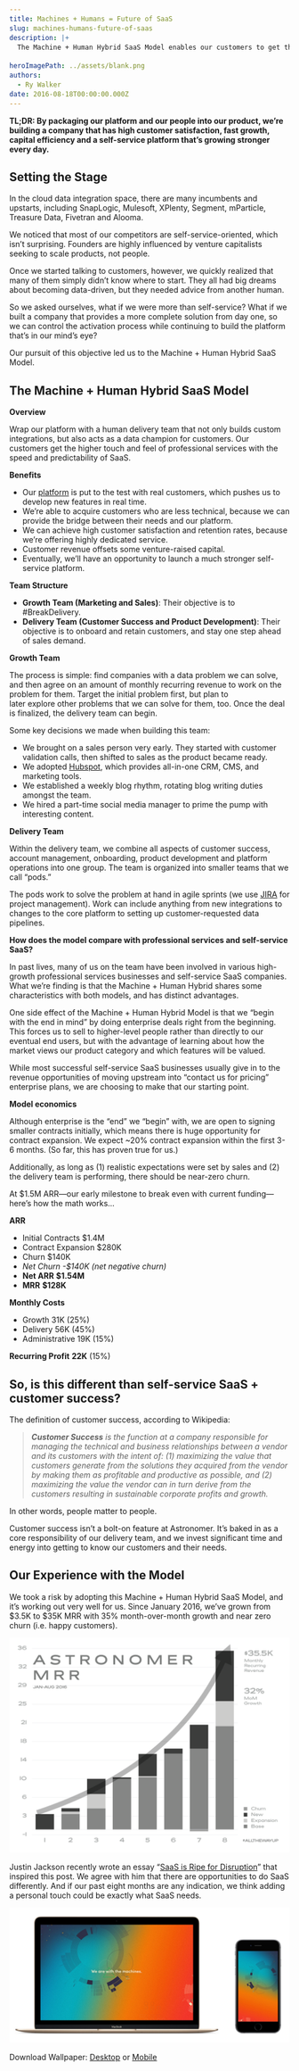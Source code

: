 ```yaml
---
title: Machines + Humans = Future of SaaS
slug: machines-humans-future-of-saas
description: |+
  The Machine + Human Hybrid SaaS Model enables our customers to get the touch and feel of professional services with the speed and predictability of SaaS. 

heroImagePath: ../assets/blank.png
authors:
  - Ry Walker
date: 2016-08-18T00:00:00.000Z
---
```


 **TL;DR: By packaging our platform and our people into our product, we’re building a company that has high customer satisfaction, fast growth, capital efficiency and a self-service platform that’s growing stronger every day.**

## Setting the Stage

In the cloud data integration space, there are many incumbents and upstarts, including SnapLogic, Mulesoft, XPlenty, Segment, mParticle, Treasure Data, Fivetran and Alooma.

We noticed that most of our competitors are self-service-oriented, which isn’t surprising. Founders are highly influenced by venture capitalists seeking&nbsp;to scale products, not people.

Once we started talking to customers, however, we quickly realized that many of them simply didn’t know where to start. They all had big dreams about becoming data-driven, but they needed advice from another human.

So we asked ourselves, what if we were more than&nbsp;self-service? What if we built a company that provides a more complete solution from day one, so we can control the activation process while continuing to&nbsp;build the platform that’s in our mind’s eye?

Our pursuit of this objective led us to the Machine + Human Hybrid SaaS Model.

## The Machine + Human Hybrid SaaS Model

**Overview**

Wrap our platform with a human delivery team that not only builds custom integrations, but also acts as a data champion for customers. Our customers get the higher touch and feel of professional services with the speed and predictability of SaaS.

**Benefits**

- Our [platform](https://www.astronomer.io/blog/why-we-built-our-data-platform-on-aws-and-why-we-rebuilt-it-with-open-source) is put to the test with real customers, which pushes us to develop new features in real time.
- We’re able to acquire customers who are less technical, because we can provide the bridge between their needs and our platform.
- We can achieve high customer satisfaction and retention rates, because we’re offering highly&nbsp;dedicated service.&nbsp;
- Customer revenue offsets some venture-raised capital.
- Eventually, we’ll have an opportunity to launch a much stronger self-service platform.

**Team Structure**

- **Growth Team (Marketing and Sales)**: Their objective is to #BreakDelivery.
- **Delivery Team (Customer Success and Product Development)**: Their objective is to onboard and retain customers, and stay one step ahead of sales demand.

**Growth Team**

The process is simple: find companies with a data problem we can solve, and then agree on an amount of monthly recurring revenue to work on the problem for them. Target the initial problem first, but plan to later&nbsp;explore&nbsp;other problems that we can solve for them, too. Once the deal is finalized, the delivery team can begin.

Some key decisions we made when building this team:

- We brought on a sales person very early. They started with customer validation calls, then shifted to sales as the product became ready.
- We adopted [Hubspot](https://www.hubspot.com/), which provides all-in-one CRM, CMS, and marketing tools.
- We established a weekly blog rhythm, rotating blog writing duties amongst the team.
- We hired a part-time social media manager to prime the pump with interesting content.

**Delivery Team**

Within the delivery team, we combine all aspects of customer success, account management, onboarding, product development and platform operations into one group. The team is organized into smaller teams that we call “pods.”

The pods work to solve the problem at hand in agile sprints (we use [JIRA](https://www.atlassian.com/software/jira) for project management). Work can include anything from new integrations to changes to the core platform to setting up customer-requested data pipelines.

**How does the model compare with professional services and self-service SaaS?**

In past lives, many of us on the team have been involved in various high-growth professional services businesses and self-service SaaS companies. What we’re finding is that the Machine + Human Hybrid shares some characteristics with both models, and has distinct advantages.

One side effect of the Machine + Human Hybrid Model is that we “begin with the end in mind” by doing enterprise deals right from the beginning. This forces us to sell to higher-level people rather than directly to our eventual end users, but with the advantage of learning about how the market views our product category and which features will be valued.

While most successful self-service SaaS businesses usually give in to the revenue opportunities of moving upstream into “contact us for pricing” enterprise plans, we are choosing to make that our starting point.

**Model economics**

Although enterprise is the “end” we “begin” with, we are open to signing smaller contracts initially, which means there is huge opportunity for contract expansion. We expect ~20% contract expansion within the first 3-6 months. (So far, this has proven true for us.)

Additionally, as long as (1) realistic expectations were set by sales and (2) the delivery team is performing, there should be near-zero churn.

At $1.5M ARR—our early milestone to break even with current funding—here’s how the math works...

**ARR**

- Initial Contracts $1.4M
- Contract Expansion $280K
- Churn $140K
- _Net Churn -$140K (net negative churn)_
- **Net ARR**  **$1.54M**
- **MRR**  **$128K**

**Monthly Costs**

- Growth 31K (25%)
- Delivery 56K (45%)
- Administrative 19K (15%)

**Recurring Profit**  **22K** (15%)

## So, is this different than self-service SaaS + customer success?

The definition of customer success, according to Wikipedia:

> **_Customer Success_** _is the function at a company responsible for managing the technical and business relationships between a vendor and its customers with the intent of: (1) maximizing the value that customers generate from the solutions they acquired from the vendor by making them as profitable and productive as possible, and (2) maximizing the value the vendor can in turn derive from the customers resulting in sustainable corporate profits and growth._

In other words, people matter to people.

Customer success isn’t a bolt-on feature at Astronomer. It’s baked in as a core responsibility of our delivery team, and we invest significant time and energy into getting to know our customers and their needs.

## Our Experience with the Model

We took a risk by adopting this Machine + Human Hybrid SaaS Model, and it’s working out very well for us. Since January 2016, we’ve grown from $3.5K to $35K MRR with 35% month-over-month growth and near zero churn (i.e. happy customers).

![mrr_08_2016.png](../assets/mrr_08_2016.png?noresize)

Justin Jackson recently wrote an essay “[SaaS is Ripe for Disruption](https://medium.com/swlh/saas-is-ripe-for-disruption-56429324a0ed)” that inspired this post. We agree with him that there are opportunities to do SaaS differently. And if our&nbsp;past eight months are any indication, we think adding a personal touch could be exactly what SaaS needs.

![desktopplusmobile.jpg](../assets/desktopplusmobile.jpg)

Download&nbsp;Wallpaper: [Desktop](../assets/wallpaper2560x1600g.jpg) or [Mobile](../assets/wallpaper1080x1920b.jpg)

